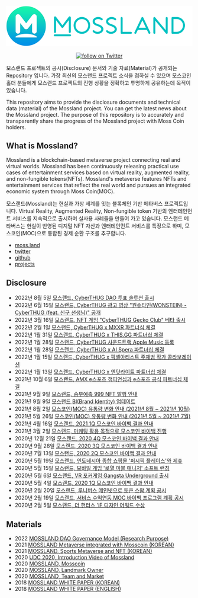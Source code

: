<p align="center"> <img src="/mossland_logo.png"> </p>
<p align="center">
  <a href="https://twitter.com/intent/follow?screen_name=TheMossLand">
    <img src="https://img.shields.io/twitter/follow/TheMossLand.svg?style=social&label=Follow" alt="follow on Twitter">
  </a>
</p>

모스랜드 프로젝트의 공시(Disclosure) 문서와 기술 자료(Material)가 공개되는 Repository 입니다. 가장 최신의 모스랜드 프로젝트 소식을 접하실 수 있으며 모스코인 홀더 분들에게 모스랜드 프로젝트의 진행 상황을 정확하고 투명하게 공유하는데 목적이 있습니다.

This repository aims to provide the disclosure documents and technical data (material) of the Mossland project. You can get the latest news about the Mossland project. The purpose of this repository is to accurately and transparently share the progress of the Mossland project with Moss Coin holders.

## What is Mossland?
Mossland is a blockchain-based metaverse project connecting real and virtual worlds. Mossland has been continuously releasing practical use cases of entertainment services based on virtual reality, augmented reality, and non-fungible tokens(NFTs). Mossland's metaverse features NFTs and entertainment services that reflect the real world and pursues an integrated economic system through Moss Coin(MOC).

모스랜드(Mossland)는 현실과 가상 세계를 잇는 블록체인 기반 메타버스 프로젝트입니다.
Virtual Reality, Augmented Reality, Non-fungible token 기반의 엔터테인먼트 서비스를 지속적으로 출시하며 실사용 사례들을 만들어 가고 있습니다. 모스랜드 메타버스는 현실이 반영된 디지털 NFT 자산과 엔터테인먼트 서비스를 특징으로 하며, 모스코인(MOC)으로 통합된 경제 순환 구조를 추구합니다. 

- [moss.land](https://www.moss.land/)
- [twitter](https://twitter.com/theMossland)
- [github](https://github.com/mossland)
- [projects](https://github.com/mossland/Projects)

## Disclosure

- 2022년 8월 5일 [모스랜드, CyberTHUG DAO 투표 솔루션 출시](https://portal.thecyberthug.com/)
- 2022년 6월 15일 [모스랜드, CyberTHUG 광고 영상 "원슈타인(WONSTEIN) - CyberTHUG (feat. 신구 선생님)" 공개](https://www.youtube.com/watch?v=Glp0rbleqIk)
- 2022년 3월 16일 [모스랜드, NFT 게임 "CyberTHUG Gecko Club" 베타 출시](https://cyberthuggeckoclub.notion.site/CyberTHUG-Gecko-Club-Guidebook-2f5cb5a1b23d4257b75552d3190fdf76)
- 2022년 2월 1일 [모스랜드, CyberTHUG x MXXR 파트너십 체결](https://twitter.com/CyberTHUGNFT/status/1488370327151280130?s=20&t=I-nPtex3GPSr7-Q8W4NdLQ)
- 2022년 1월 31일 [모스랜드, CyberTHUG x THIS.GG 파트너십 체결](https://twitter.com/CyberTHUGNFT/status/1487995906435653634?s=20&t=I-nPtex3GPSr7-Q8W4NdLQ)
- 2022년 1월 28일 [모스랜드, CyberTHUG 사운드트랙 Apple Music 등록](https://music.apple.com/us/album/1605350560)
- 2022년 1월 28일 [모스랜드, CyberTHUG x AI Spera 파트너십 체결](https://twitter.com/CyberTHUGNFT/status/1486678153518993410?s=20&t=I-nPtex3GPSr7-Q8W4NdLQ)
- 2022년 1월 15일 [모스랜드, CyberTHUG x 픽셀아티스트 주재범 작가 콜라보레이션](http://it.chosun.com/site/data/html_dir/2022/01/18/2022011801440.html)
- 2022년 1월 13일 [모스랜드, CyberTHUG x 엔닷라이트 파트너십 체결](https://twitter.com/CyberTHUGNFT/)
- 2021년 10월 6일 [모스랜드, AMX e스포츠 챔피언십과 e스포츠 공식 파트너십 체결](https://cafe.naver.com/themossland/9934)
- 2021년 9월 9일 [모스랜드, 승부예측 999 NFT 발행 안내](https://cafe.naver.com/themossland/9123)
- 2021년 9월 9일 [모스랜드 BI(Brand Identity) 업데이트](https://cafe.naver.com/themossland/9112)
- 2021년 8월 2일 [모스코인(MOC) 유통량 변화 안내 (2021년 8월 ~ 2021년 10월)](https://cafe.naver.com/themossland/7832)
- 2021년 5월 26일 [모스코인(MOC) 유통량 변화 안내 (2021년 5월 ~ 2021년 7월)](https://cafe.naver.com/themossland/4713)
- 2021년 4월 16일 [모스랜드, 2021 1Q 모스코인 바이백 결과 안내](https://cafe.naver.com/themossland/2779)
- 2021년 3월 2일 [모스랜드, 마케팅 활용 목적으로 모스코인 바이백 진행](http://s3.ap-northeast-2.amazonaws.com/dunamuplatform-druid-disclosure-coolprod/efef878c7c58e3278473394da3efc8b1-MOC_01.pdf)
- 2020년 12월 21일 [모스랜드, 2020 4Q 모스코인 바이백 결과 안내](http://s3.ap-northeast-2.amazonaws.com/dunamuplatform-druid-disclosure-coolprod/56765ec51ef3796c5508bb242217b597-804_MOC_01.pdf)
- 2020년 9월 28일 [모스랜드, 2020 3Q 모스코인 바이백 결과 안내](http://s3.ap-northeast-2.amazonaws.com/dunamuplatform-druid-disclosure-coolprod/9e4f2bd27de7e461971bac0d21fdb91f-594_MOC_01.pdf)
- 2020년 7월 13일 [모스랜드, 2020 2Q 모스코인 바이백 결과 안내](http://s3.ap-northeast-2.amazonaws.com/dunamuplatform-druid-disclosure-coolprod/3d785bb709103409d5838ab2c0dc6aff-402_MOC_01.pdf)
- 2020년 5월 19일 [모스랜드, 인도네시아 종합 쇼핑몰 '퍼시픽 플레이스'와 제휴](http://s3.ap-northeast-2.amazonaws.com/dunamuplatform-druid-disclosure-coolprod/disclosure-316_MOC_01.pdf)
- 2020년 5월 15일 [모스랜드, 모바일 게임 '로열 마블 매니저' 소프트 런칭](http://s3.ap-northeast-2.amazonaws.com/dunamuplatform-druid-disclosure-coolprod/disclosure-312_MOC_01.pdf)
- 2020년 5월 6일 [모스랜드, VR 포커게임 Gangsta Underground 출시](http://s3.ap-northeast-2.amazonaws.com/dunamuplatform-druid-disclosure-coolprod/disclosure-294_MOC_01.pdf)
- 2020년 5월 4일 [모스랜드, 2020 1Q 모스코인 바이백 결과 안내](http://s3.ap-northeast-2.amazonaws.com/dunamuplatform-druid-disclosure-coolprod/disclosure-282_MOC_01.pdf)
- 2020년 2월 20일 [모스랜드, 루니버스 메인넷으로 토큰 스왑 계획 공시](http://s3.ap-northeast-2.amazonaws.com/dunamuplatform-druid-disclosure-coolprod/disclosure-190_MOC_01.pdf)
- 2020년 2월 19일 [모스랜드, 서비스 수익연동 MOC 바이백 프로그램 계획 공시](http://s3.ap-northeast-2.amazonaws.com/dunamuplatform-druid-disclosure-coolprod/disclosure-178_MOC_01.pdf)
- 2020년 2월 5일 [모스랜드, 더 헌터스 'iF 디자인 어워드 수상](http://s3.ap-northeast-2.amazonaws.com/dunamuplatform-druid-disclosure-coolprod/disclosure-160_MOC_01.pdf)

## Materials
- 2022 [MOSSLAND DAO Governance Model (Research Purpose)](https://github.com/mossland/MossDAO)
- 2021 [MOSSLAND Metaverse integrated with Mosscoin (KOREAN)](https://cafe.naver.com/themossland/9122)
- 2021 [MOSSLAND, Sports Metaverse and NFT (KOREAN)](https://cafe.naver.com/themossland/7092)
- 2020 [UDC 2020, Introduction Video of Mossland](https://www.youtube.com/watch?v=O_OqmwvwtXE)
- 2020 [MOSSLAND, Mosscoin](http://static.moss.land/disclosure/2020_03.pdf)
- 2020 [MOSSLAND, Landmark Owner](http://static.moss.land/disclosure/2020_02.pdf)
- 2020 [MOSSLAND, Team and Market](http://static.moss.land/disclosure/2020_01.pdf)
- 2018 [MOSSLAND WHITE PAPER (KOREAN)](https://s3.ap-northeast-2.amazonaws.com/moss.land/whitepaper/Mossland+Whitepaper+-+KOR.pdf)
- 2018 [MOSSLAND WHITE PAPER (ENGLISH)](https://s3.ap-northeast-2.amazonaws.com/moss.land/whitepaper/Mossland+Whitepaper+-+ENG.pdf)

